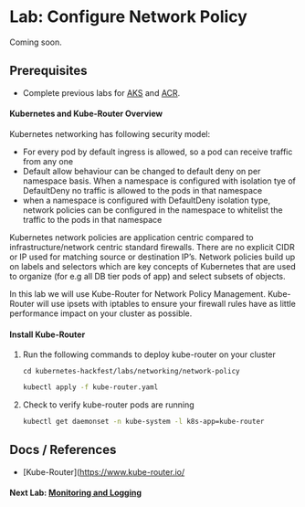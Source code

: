 # Lab: Configure Network Policy

Coming soon.

## Prerequisites

* Complete previous labs for [AKS](../../create-aks-cluster/README.md) and [ACR](../../build-application/README.md).

#### Kubernetes and Kube-Router Overview
Kubernetes networking has following security model:
* For every pod by default ingress is allowed, so a pod can receive traffic from any one
* Default allow behaviour can be changed to default deny on per namespace basis. When a namespace is configured with isolation tye of DefaultDeny no traffic is allowed to the pods in that namespace
* when a namespace is configured with DefaultDeny isolation type, network policies can be configured in the namespace to whitelist the traffic to the pods in that namespace

Kubernetes network policies are application centric compared to infrastructure/network centric standard firewalls. There are no explicit CIDR or IP used for matching source or destination IP’s. Network policies build up on labels and selectors which are key concepts of Kubernetes that are used to organize (for e.g all DB tier pods of app) and select subsets of objects.

In this lab we will use Kube-Router for Network Policy Management. Kube-Router will use ipsets with iptables to ensure your firewall rules have as little performance impact on your cluster as possible.

#### Install Kube-Router
1. Run the following commands to deploy kube-router on your cluster
   ```
   cd kubernetes-hackfest/labs/networking/network-policy
   ```
   ```bash
   kubectl apply -f kube-router.yaml
   ```
2. Check to verify kube-router pods are running
   ```bash
   kubectl get daemonset -n kube-system -l k8s-app=kube-router
   ```

## Docs / References

* [Kube-Router](https://www.kube-router.io/


#### Next Lab: [Monitoring and Logging](labs/monitoring-logging/README.md)
